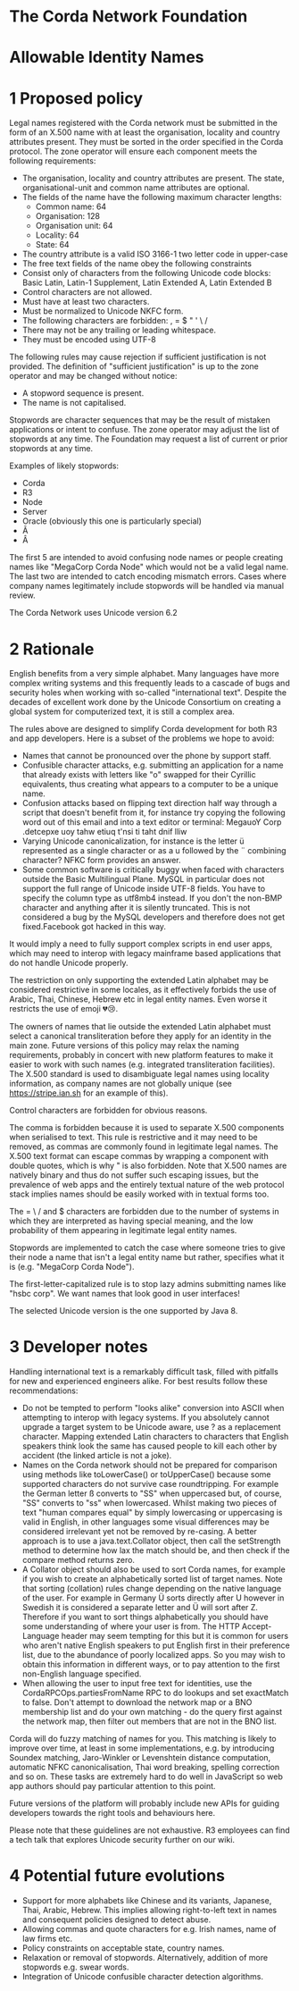 The Corda Network Foundation
============================

Allowable Identity Names
========================

1 Proposed policy
===================

Legal names registered with the Corda network must be submitted in the form of an X.500 name with at least the 
organisation, locality and country attributes present. They must be sorted in the order specified in the Corda protocol. 
The zone operator will ensure each component meets the following requirements:

* The organisation, locality and country attributes are present. The state, organisational-unit and common name attributes 
are optional.
* The fields of the name have the following maximum character lengths:
    * Common name: 64
    * Organisation: 128
    * Organisation unit: 64
    * Locality: 64
    * State: 64
* The country attribute is a valid ISO 3166-1 two letter code in upper-case
* The free text fields of the name obey the following constraints
* Consist only of characters from the following Unicode code blocks: Basic Latin, Latin-1 Supplement, Latin Extended A, 
Latin Extended B
* Control characters are not allowed.
* Must have at least two characters.
* Must be normalized to Unicode NKFC form.
* The following characters are forbidden:  , = $ " ' \ /
* There may not be any trailing or leading whitespace.
* They must be encoded using UTF-8

The following rules may cause rejection if sufficient justification is not provided. The definition of "sufficient 
justification" is up to the zone operator and may be changed without notice:

* A stopword sequence is present.
* The name is not capitalised.

Stopwords are character sequences that may be the result of mistaken applications or intent to confuse. The zone 
operator may adjust the list of stopwords at any time. The Foundation may request a list of current or prior 
stopwords at any time.

Examples of likely stopwords:
* Corda
* R3
* Node
* Server
* Oracle (obviously this one is particularly special)
* Ã
* Â

The first 5 are intended to avoid confusing node names or people creating names like "MegaCorp Corda Node" which would 
not be a valid legal name. The last two are intended to catch encoding mismatch errors. Cases where company names 
legitimately include stopwords will be handled via manual review.

The Corda Network uses Unicode version 6.2

2 Rationale
===========
English benefits from a very simple alphabet. Many languages have more complex writing systems and this frequently 
leads to a cascade of bugs and security holes when working with so-called "international text". Despite the decades of 
excellent work done by the Unicode Consortium on creating a global system for computerized text, it is still a complex 
area.

The rules above are designed to simplify Corda development for both R3 and app developers. Here is a subset of the 
problems we hope to avoid:

* Names that cannot be pronounced over the phone by support staff.
* Confusible character attacks, e.g. submitting an application for a name that already exists with letters like "o" 
swapped for their Cyrillic equivalents, thus creating what appears to a computer to be a unique name.
* Confusion attacks based on flipping text direction half way through a script that doesn't benefit from it, for 
instance try copying the following word out of this email and into a text editor or terminal:  Mega‮proC‏
You will find that it isn't quite what you expected.
* Varying Unicode canonicalization, for instance is the letter ü represented as a single character or as a u followed 
by the ¨ combining character? NFKC form provides an answer.
* Some common software is critically buggy when faced with characters outside the Basic Multilingual Plane. MySQL in 
particular does not support the full range of Unicode inside UTF-8 fields. You have to specify the column type as 
utf8mb4 instead. If you don't the non-BMP character and anything after it is silently truncated. This is not considered 
a bug by the MySQL developers and therefore does not get fixed.Facebook got hacked in this way.

It would imply a need to fully support complex scripts in end user apps, which may need to interop with legacy mainframe 
based applications that do not handle Unicode properly.

The restriction on only supporting the extended Latin alphabet may be considered restrictive in some locales, as it 
effectively forbids the use of Arabic, Thai, Chinese, Hebrew etc in legal entity names. Even worse it restricts the use 
of emoji 💔😢.

The owners of names that lie outside the extended Latin alphabet must select a canonical transliteration before they 
apply for an identity in the main zone. Future versions of this policy may relax the naming requirements, probably in 
concert with new platform features to make it easier to work with such names (e.g. integrated transliteration facilities).
The X.500 standard is used to disambiguate legal names using locality information, as company names are not globally 
unique (see https://stripe.ian.sh for an example of this).

Control characters are forbidden for obvious reasons.

The comma is forbidden because it is used to separate X.500 components when serialised to text. This rule is restrictive 
and it may need to be removed, as commas are commonly found in legitimate legal names. The X.500 text format can escape 
commas by wrapping a component with double quotes, which is why " is also forbidden. Note that X.500 names are natively 
binary and thus do not suffer such escaping issues, but the prevalence of web apps and the entirely textual nature of 
the web protocol stack implies names should be easily worked with in textual forms too.

The = \ / and $ characters are forbidden due to the number of systems in which they are interpreted as having special 
meaning, and the low probability of them appearing in legitimate legal entity names.

Stopwords are implemented to catch the case where someone tries to give their node a name that isn't a legal entity name 
but rather, specifies what it is (e.g. "MegaCorp Corda Node"). 

The first-letter-capitalized rule is to stop lazy admins submitting names like "hsbc corp". We want names that look 
good in user interfaces!

The selected Unicode version is the one supported by Java 8.

3 Developer notes
=================

Handling international text is a remarkably difficult task, filled with pitfalls for new and experienced engineers 
alike. For best results follow these recommendations:
* Do not be tempted to perform "looks alike" conversion into ASCII when attempting to interop with legacy systems. If you 
absolutely cannot upgrade a target system to be Unicode aware, use ? as a replacement character. Mapping extended 
Latin characters to characters that English speakers think look the same has caused people to kill each other by 
accident (the linked article is not a joke).
* Names on the Corda network should not be prepared for comparison using methods like toLowerCase() or toUpperCase() 
because some supported characters do not survive case roundtripping. For example the German letter ß converts to "SS" 
when uppercased but, of course, "SS" converts to "ss" when lowercased. Whilst making two pieces of text "human compares 
equal" by simply lowercasing or uppercasing is valid in English, in other languages some visual differences may be 
considered irrelevant yet not be removed by re-casing. A better approach is to use a java.text.Collator object, then 
call the setStrength method to determine how lax the match should be, and then check if the compare method returns zero.
* A Collator object should also be used to sort Corda names, for example if you wish to create an alphabetically sorted 
list of target names. Note that sorting (collation) rules change depending on the native language of the user. For 
example in Germany Ü sorts directly after U however in Swedish it is considered a separate letter and Ü will sort after 
Z. Therefore if you want to sort things alphabetically you should have some understanding of where your user is from. 
The HTTP Accept-Language header may seem tempting for this but it is common for users who aren't native English 
speakers to put English first in their preference list, due to the abundance of poorly localized apps. So you may wish 
to obtain this information in different ways, or to pay attention to the first non-English language specified.
* When allowing the user to input free text for identities, use the CordaRPCOps.partiesFromName RPC to do lookups and 
set exactMatch to false. Don't attempt to download the network map or a BNO membership list and do your own matching - 
do the query first against the network map, then filter out members that are not in the BNO list. 

Corda will do fuzzy matching of names for you. This matching is likely to improve over time, at least in some 
implementations, e.g. by introducing Soundex matching, Jaro-Winkler or Levenshtein distance computation, automatic NFKC 
canonicalisation, Thai word breaking, spelling correction and so on. These tasks are extremely hard to do well in 
JavaScript so web app authors should pay particular attention to this point.

Future versions of the platform will probably include new APIs for guiding developers towards the right tools and 
behaviours here.

Please note that these guidelines are not exhaustive. R3 employees can find a tech talk that explores Unicode security 
further on our wiki.

4 Potential future evolutions
=============================

* Support for more alphabets like Chinese and its variants, Japanese, Thai, Arabic, Hebrew. This implies allowing 
right-to-left text in names and consequent policies designed to detect abuse.
* Allowing commas and quote characters for e.g. Irish names, name of law firms etc.
* Policy constraints on acceptable state, country names.
* Relaxation or removal of stopwords. Alternatively, addition of more stopwords e.g. swear words.
* Integration of Unicode confusible character detection algorithms.